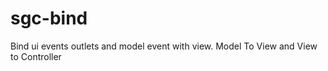 sgc-bind
========

Bind ui events outlets and model event with view.  Model To View and View to Controller 
